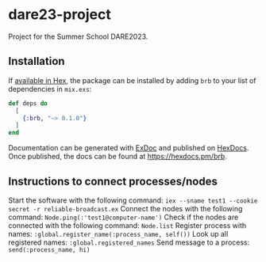 # dare23-project
Project for the Summer School DARE2023.

## Installation

If [available in Hex](https://hex.pm/docs/publish), the package can be installed
by adding `brb` to your list of dependencies in `mix.exs`:

```elixir
def deps do
  [
    {:brb, "~> 0.1.0"}
  ]
end
```

Documentation can be generated with [ExDoc](https://github.com/elixir-lang/ex_doc)
and published on [HexDocs](https://hexdocs.pm). Once published, the docs can
be found at <https://hexdocs.pm/brb>.


## Instructions to connect processes/nodes 
Start the software with the following command: `iex --sname test1 --cookie secret -r reliable-broadcast.ex` 
Connect the nodes with the following command: `Node.ping(:'test1@computer-name')`
Check if the nodes are connected with the following command: `Node.list`
Register process with names: `:global.register_name(:process_name, self())`
Look up all registered names: `:global.registered_names`
Send message to a process: `send(:process_name, hi)`

